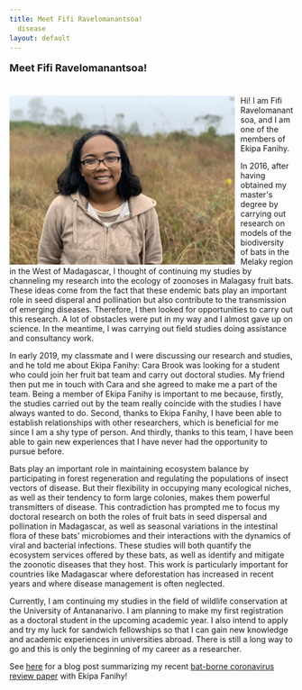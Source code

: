 ```yaml
---
title: Meet Fifi Ravelomanantsoa!
  disease
layout: default
---
```



<font size="4">

<b>Meet Fifi Ravelomanantsoa!</b>

</font>
<br>
<img src="/assets/fifi_ravelomanantsoa.jpg" alt="fifi" style="height: 300px; padding-right: 10px;" align="left">Hi! I am Fifi Ravelomanantsoa, and I am one of the members of Ekipa Fanihy.

In 2016, after having obtained my master's degree by carrying out research on models of the biodiversity of bats in the Melaky region in the West of Madagascar, I thought of continuing my studies by channeling my research into the ecology of zoonoses in Malagasy fruit bats. These ideas come from the fact that these endemic bats play an important role in seed disperal and pollination but also contribute to the transmission of emerging diseases. Therefore, I then looked for opportunities to carry out this research. A lot of obstacles were put in my way and I almost gave up on science. In the meantime, I was carrying out field studies doing assistance and consultancy work.

In early 2019, my classmate and I were discussing our research and studies, and he told me about Ekipa Fanihy: Cara Brook was looking for a student who could join her fruit bat team and carry out doctoral studies. My friend then put me in touch with Cara and she agreed to make me a part of the team. Being a member of Ekipa Fanihy is important to me because, firstly, the studies carried out by the team really coincide with the studies I have always wanted to do. Second, thanks to Ekipa Fanihy, I have been able to establish relationships with other researchers, which is beneficial for me since I am a shy type of person. And thirdly, thanks to this team, I have been able to gain new experiences that I have never had the opportunity to pursue before.

Bats play an important role in maintaining ecosystem balance by participating in forest regeneration and regulating the populations of insect vectors of disease. But their flexibility in occupying many ecological niches, as well as their tendency to form large colonies, makes them powerful transmitters of disease. This contradiction has prompted me to focus my doctoral research on both the roles of fruit bats in seed dispersal and pollination in Madagascar, as well as seasonal variations in the intestinal flora of these bats' microbiomes and their interactions with the dynamics of viral and bacterial infections. These studies will both quantify the ecosystem services offered by these bats, as well as identify and mitigate the zoonotic diseases that they host. This work is particularly important for countries like Madagascar where deforestation has increased in recent years and where disease management is often neglected.

Currently, I am continuing my studies in the field of wildlife conservation at the University of Antananarivo. I am planning to make my first registration as a doctoral student in the upcoming academic year. I also intend to apply and try my luck for sandwich fellowships so that I can gain new knowledge and academic experiences in universities abroad. There is still a long way to go and this is only the beginning of my career as a researcher.

See [here](https://brooklab.org/news/2020-12-16-FR-post) for a blog post summarizing my recent [bat-borne coronavirus review paper](https://doi.org/10.1042/ETLS20200097) with Ekipa Fanihy!
